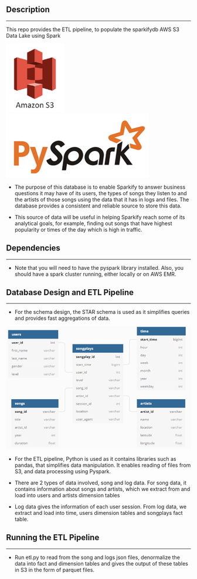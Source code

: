 ## Description
---
This repo provides the ETL pipeline, to populate the sparkifydb AWS S3 Data Lake using Spark  

![S3](screenshots/s3.PNG)&nbsp;&nbsp;&nbsp;&nbsp;&nbsp;&nbsp;&nbsp;&nbsp;&nbsp;&nbsp;&nbsp;&nbsp;&nbsp;&nbsp;&nbsp;&nbsp;![Spark](screenshots/spark.PNG)
* The purpose of this database is to enable Sparkify to answer business questions it may have of its users, the types of songs they listen to and the artists of those songs using the data that it has in logs and files. The database provides a consistent and reliable source to store this data.

* This source of data will be useful in helping Sparkify reach some of its analytical goals, for example, finding out songs that have highest popularity or times of the day which is high in traffic.

## Dependencies
---
* Note that you will need to have the pyspark library installed. Also, you should have a spark cluster running, either locally or on AWS EMR.

## Database Design and ETL Pipeline
---
* For the schema design, the STAR schema is used as it simplifies queries and provides fast aggregations of data.

![Schema](screenshots/schema.PNG)

* For the ETL pipeline, Python is used as it contains libraries such as pandas, that simplifies data manipulation. It enables reading of files from S3, and data processing using Pyspark.

* There are 2 types of data involved, song and log data. For song data, it contains information about songs and artists, which we extract from and load into users and artists dimension tables

* Log data gives the information of each user session. From log data, we extract and load into time, users dimension tables and songplays fact table.

## Running the ETL Pipeline
---
* Run etl.py to read from the song and logs json files, denormalize the data into fact and dimension tables and gives the output of these tables in S3 in the form of parquet files.